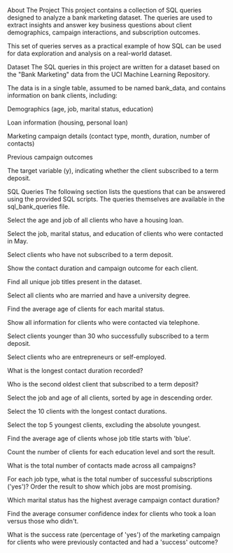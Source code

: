 About The Project
This project contains a collection of SQL queries designed to analyze a bank marketing dataset. The queries are used to extract insights and answer key business questions about client demographics, campaign interactions, and subscription outcomes.

This set of queries serves as a practical example of how SQL can be used for data exploration and analysis on a real-world dataset.

Dataset
The SQL queries in this project are written for a dataset based on the "Bank Marketing" data from the UCI Machine Learning Repository.

The data is in a single table, assumed to be named bank_data, and contains information on bank clients, including:

Demographics (age, job, marital status, education)

Loan information (housing, personal loan)

Marketing campaign details (contact type, month, duration, number of contacts)

Previous campaign outcomes

The target variable (y), indicating whether the client subscribed to a term deposit.

SQL Queries
The following section lists the questions that can be answered using the provided SQL scripts. The queries themselves are available in the sql_bank_queries file.

Select the age and job of all clients who have a housing loan.

Select the job, marital status, and education of clients who were contacted in May.

Select clients who have not subscribed to a term deposit.

Show the contact duration and campaign outcome for each client.

Find all unique job titles present in the dataset.

Select all clients who are married and have a university degree.

Find the average age of clients for each marital status.

Show all information for clients who were contacted via telephone.

Select clients younger than 30 who successfully subscribed to a term deposit.

Select clients who are entrepreneurs or self-employed.


What is the longest contact duration recorded?

Who is the second oldest client that subscribed to a term deposit?

Select the job and age of all clients, sorted by age in descending order.

Select the 10 clients with the longest contact durations.

Select the top 5 youngest clients, excluding the absolute youngest.

Find the average age of clients whose job title starts with 'blue'.

Count the number of clients for each education level and sort the result.

What is the total number of contacts made across all campaigns?

For each job type, what is the total number of successful subscriptions ('yes')? Order the result to show which jobs are most promising.

Which marital status has the highest average campaign contact duration?

Find the average consumer confidence index for clients who took a loan versus those who didn't.

What is the success rate (percentage of 'yes') of the marketing campaign for clients who were previously contacted and had a 'success' outcome?

